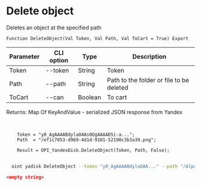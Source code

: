 ﻿---
sidebar_position: 4
---

# Delete object
 Deletes an object at the specified path



`Function DeleteObject(Val Token, Val Path, Val ToCart = True) Export`

  | Parameter | CLI option | Type | Description |
  |-|-|-|-|
  | Token | --token | String | Token |
  | Path | --path | String | Path to the folder or file to be deleted |
  | ToCart | --can | Boolean | To cart |

  
  Returns:  Map Of KeyAndValue - serialized JSON response from Yandex

<br/>




```bsl title="Code example"
    Token = "y0_AgAAAABdylaOAAs0QgAAAAD5i-a...";
    Path  = "/ef1c7053-d969-4d1d-9101-52190c3b3a39.png";

    Result = OPI_YandexDisk.DeleteObject(Token, Path, False);
```



```sh title="CLI command example"
    
  oint yadisk DeleteObject --token "y0_AgAAAABdylaOAA..." --path "/Alpaca.png" --can %can%

```

```json title="Result"
<empty string>
```
